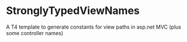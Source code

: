 # StronglyTypedViewNames
A T4 template to generate constants for view paths in asp.net MVC (plus some controller names)
